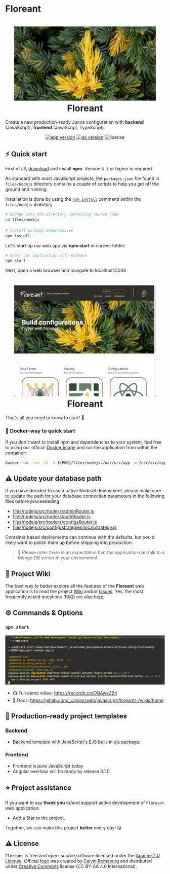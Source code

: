 # Floreant

<h1 align="center"><img src="files/images/header.png" width="448px"/><br/>Floreant</h1>

Create a new production-ready Junos configuration with <b>backend</b> (JavaScript), <b>frontend</b> (JavaScript, TypeScript)<br/>

<p align="center">
  <a href="https://gitlab.com/_calvinr/web/javascript/floreant/-/releases" target="_blank"><img src="https://img.shields.io/badge/version-v0.0.2-blue?style=for-the-badge&logo=none" alt="app version" /></a>
  <a href="https://gitlab.com/_calvinr/web/javascript/floreant/-/releases" target="_blank"><img src="https://img.shields.io/badge/ES6-2018+-00ADD8?style=for-the-badge&logo=javascript" alt="go version" /></a>
  <img src="https://img.shields.io/badge/license-apache_2.0-red?style=for-the-badge&logo=none" alt="license" />
</p>

## ⚡️ Quick start

First of all, [download](https://docs.npmjs.com/downloading-and-installing-node-js-and-npm) and install **npm**. Version `6.1` or higher is required.

As standard with most JavaScript projects, the `packages.json` file found in `files/nodejs` directory contains a couple of scripts to help you get off the ground and running.

Installation is done by using the [`npm install`](https://docs.npmjs.com/cli/v7/commands/npm-install) command within the `files/nodejs` directory

```bash
# Change into the directory containing source code
cd files/nodejs

# Install package dependencies
npm install
```

Let's start up our web app via **npm start** in current folder:

```bash
# Start our application with nodemon
npm start
```

Next, open a web browser and navigate to localhost:5000

<h1 align="center"><img src="files/images/screenshot.png" width="448px"/><br/>Floreant</h1>

That's all you need to know to start! 🎉

### 🐳 Docker-way to quick start

If you don't want to install npm and dependencies to your system, feel free to using our official [Docker image](https://hub.docker.com/r/packetferret/floreant) and run the application from within the container:

```bash
docker run --rm -it -v ${PWD}/files/nodejs:/usr/src/app -w /usr/src/app packetferret/floreant:latest npm start
```

## ⚠️ Update your database path

If you have decided to use a native NodeJS deployment, please make sure to update the path for your database connection parameters in the following files before proceededing.

- [files/nodejs/src/routers/adminRouter.js](https://gitlab.com/_calvinr/web/javascript/floreant/-/blob/master/files/nodejs/src/routers/adminRouter.js)
- [files/nodejs/src/routers/authRouter.js](https://gitlab.com/_calvinr/web/javascript/floreant/-/blob/master/files/nodejs/src/routers/authRouter.js)
- [files/nodejs/src/routers/configsRouter.js](https://gitlab.com/_calvinr/web/javascript/floreant/-/blob/master/files/nodejs/src/routers/configsRouter.js)
- [files/nodejs/src/config/strategies/local.strategy.js](https://gitlab.com/_calvinr/web/javascript/floreant/-/blob/master/files/nodejs/src/config/strategies/local.strategy.js)

Container based deployments can continue with the defaults, but you'd likely want to polish them up before shipping into production.

> 🔔 Please note: there is an expectation that the application can talk to a Mongo DB server in your environment.

## 📖 Project Wiki

The best way to better explore all the features of the **Floreant** web application is to read the project [Wiki](https://gitlab.com/_calvinr/web/javascript/floreant/-/wikis/home) and/or [Issues](https://gitlab.com/_calvinr/web/javascript/floreant/-/issues). Yes, the most frequently asked questions (_FAQ_) are also [here](https://gitlab.com/_calvinr/web/javascript/floreant/-/wikis/home).

## ⚙️ Commands & Options

### `npm start`

![npm start](files/images/npm_start.png)

- 📺 Full demo video: https://recordit.co/OQAwkZBrj
- 📖 Docs: https://gitlab.com/_calvinr/web/javascript/floreant/-/wikis/home

## 📝 Production-ready project templates

### Backend

- Backend template with JavaScript's EJS built-in [ejs](http://ejs.co/#docs) package:

### Frontend

- Frontend is pure JavaScript today
- Angular overhaul will be ready by release 0.1.0

## ⭐️ Project assistance

If you want to say **thank you** or/and support active development of `Floreant` web application:

- Add a [Star](https://gitlab.com/_calvinr/web/javascript/floreant) to the project.

Together, we can make this project **better** every day! 😘

## ⚠️ License

`Floreant` is free and open-source software licensed under the [Apache 2.0 License](https://gitlab.com/_calvinr/web/javascript/floreant/blob/master/LICENSE). Official [logo](https://gitlab.com/_calvinr/web/javascript/floreant/wiki/Logo) was created by [Calvin Remsburg](https://localhost) and distributed under [Creative Commons](https://creativecommons.org/licenses/by-sa/4.0/) license (CC BY-SA 4.0 International).